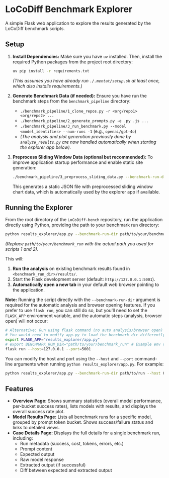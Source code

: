 # LoCoDiff Benchmark Explorer

A simple Flask web application to explore the results generated by the LoCoDiff benchmark scripts.

## Setup

1.  **Install Dependencies:**
    Make sure you have `uv` installed. Then, install the required Python packages from the project root directory:
    ```bash
    uv pip install -r requirements.txt
    ```
    *(This assumes you have already run `./.mentat/setup.sh` at least once, which also installs requirements.)*

2.  **Generate Benchmark Data (if needed):**
    Ensure you have run the benchmark steps from the `benchmark_pipeline` directory:
    *   `./benchmark_pipeline/1_clone_repos.py -r <org/repo1> <org/repo2> ...`
    *   `./benchmark_pipeline/2_generate_prompts.py -e .py .js ...`
    *   `./benchmark_pipeline/3_run_benchmark.py --model <model_identifier> --num-runs -1` (e.g., `openai/gpt-4o`)
    *   *(The analysis and plot generation previously done by `analyze_results.py` are now handled automatically when starting the explorer app below).*

3.  **Preprocess Sliding Window Data (optional but recommended):**
    To improve application startup performance and enable static site generation:
    ```bash
    ./benchmark_pipeline/3_preprocess_sliding_data.py --benchmark-run-dir path/to/your/benchmark_run
    ```
    This generates a static JSON file with preprocessed sliding window chart data, which is automatically used by the explorer app if available.

## Running the Explorer

From the root directory of the `LoCoDiff-bench` repository, run the application directly using Python, providing the path to your benchmark run directory:

```bash
python results_explorer/app.py --benchmark-run-dir path/to/your/benchmark_run
```
*(Replace `path/to/your/benchmark_run` with the actual path you used for scripts 1 and 2).*

This will:
1.  **Run the analysis** on existing benchmark results found in `<benchmark_run_dir>/results/`.
2.  Start the Flask development server (default: `http://127.0.0.1:5001`).
3.  **Automatically open a new tab** in your default web browser pointing to the application.

**Note:** Running the script directly with the `--benchmark-run-dir` argument is required for the automatic analysis and browser opening features. If you prefer to use `flask run`, you can still do so, but you'll need to set the `FLASK_APP` environment variable, and the automatic steps (analysis, browser open) will not occur:
```bash
# Alternative: Run using flask command (no auto analysis/browser open)
# You would need to modify app.py to load the benchmark dir differently, e.g., via env var
export FLASK_APP="results_explorer/app.py"
# export BENCHMARK_RUN_DIR="path/to/your/benchmark_run" # Example env var approach
flask run --host=127.0.0.1 --port=5001
```

You can modify the host and port using the `--host` and `--port` command-line arguments when running `python results_explorer/app.py`. For example:
```bash
python results_explorer/app.py --benchmark-run-dir path/to/run --host 0.0.0.0 --port 8080
```

## Features

*   **Overview Page:** Shows summary statistics (overall model performance, per-bucket success rates), lists models with results, and displays the overall success rate plot.
*   **Model Results Page:** Lists all benchmark runs for a specific model, grouped by prompt token bucket. Shows success/failure status and links to detailed views.
*   **Case Details Page:** Displays the full details for a single benchmark run, including:
    *   Run metadata (success, cost, tokens, errors, etc.)
    *   Prompt content
    *   Expected output
    *   Raw model response
    *   Extracted output (if successful)
    *   Diff between expected and extracted output
